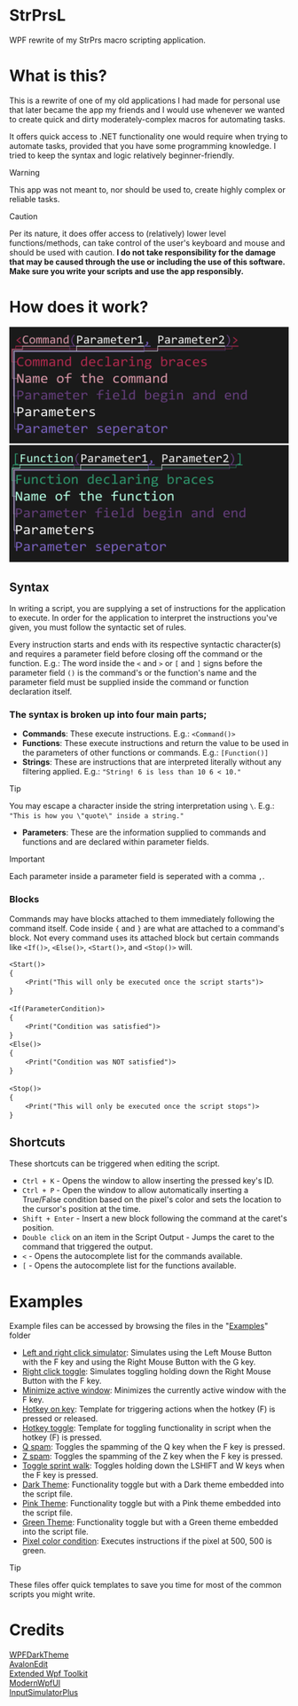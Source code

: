 # StrPrsL
WPF rewrite of my StrPrs macro scripting application.

# What is this?
This is a rewrite of one of my old applications I had made for personal use that later became the app my friends and I would use whenever we wanted to create quick and dirty moderately-complex macros for automating tasks.

It offers quick access to .NET functionality one would require when trying to automate tasks, provided that you have some programming knowledge.
I tried to keep the syntax and logic relatively beginner-friendly.
> [!WARNING]
> This app was not meant to, nor should be used to, create highly complex or reliable tasks.

> [!CAUTION]
> Per its nature, it does offer access to (relatively) lower level functions/methods, can take control of the user's keyboard and mouse and should be used with caution.
> **I do not take responsibility for the damage that may be caused through the use or including the use of this software. Make sure you write your scripts and use the app responsibly.**

# How does it work?
![Command graph](/StrPrsL/Page%20Assets/CommandGraph.png)
![Function graph](/StrPrsL/Page%20Assets/FunctionGraph.png)
## Syntax
In writing a script, you are supplying a set of instructions for the application to execute.
In order for the application to interpret the instructions you've given, you must follow the syntactic set of rules.

Every instruction starts and ends with its respective syntactic character(s) and requires a parameter field before closing off the command or the function.
E.g.: The word inside the `<` and `>` or `[` and `]` signs before the parameter field `()` is the command's or the function's name and the parameter field must be supplied inside the command or function declaration itself.
### The syntax is broken up into four main parts;
- **Commands**: These execute instructions. E.g.: `<Command()>`
- **Functions**: These execute instructions and return the value to be used in the parameters of other functions or commands. E.g.: `[Function()]`
- **Strings**: These are instructions that are interpreted literally without any filtering applied. E.g.: `"String! 6 is less than 10 6 < 10."`
> [!TIP]
> You may escape a character inside the string interpretation using `\`. E.g.: `"This is how you \"quote\" inside a string."`
- **Parameters**: These are the information supplied to commands and functions and are declared within parameter fields.
> [!IMPORTANT]
> Each parameter inside a parameter field is seperated with a comma `,`.
### Blocks
Commands may have blocks attached to them immediately following the command itself.
Code inside `{` and `}` are what are attached to a command's block. Not every command uses its attached block but certain commands like `<If()>`, `<Else()>`, `<Start()>`, and `<Stop()>` will.
```
<Start()>
{
	<Print("This will only be executed once the script starts")>
}

<If(ParameterCondition)>
{
	<Print("Condition was satisfied")>
}
<Else()>
{
	<Print("Condition was NOT satisfied")>
}

<Stop()>
{
	<Print("This will only be executed once the script stops")>
}
```

## Shortcuts
These shortcuts can be triggered when editing the script.<br/>
- `Ctrl + K` - Opens the window to allow inserting the pressed key's ID.
- `Ctrl + P` - Open the window to allow automatically inserting a True/False condition based on the pixel's color and sets the location to the cursor's position at the time.
- `Shift + Enter` - Insert a new block following the command at the caret's position.
- `Double click` on an item in the Script Output - Jumps the caret to the command that triggered the output.
- `<` - Opens the autocomplete list for the commands available.
- `[` - Opens the autocomplete list for the functions available.

# Examples
Example files can be accessed by browsing the files in the "[Examples](/Examples%20Scripts)" folder

- [Left and right click simulator](/StrPrsL/Examples%20Scripts/Left%20and%20right%20click%20simulator.str): Simulates using the Left Mouse Button with the F key and using the Right Mouse Button with the G key.
- [Right click toggle](/StrPrsL/Examples%20Scripts/Right%20click%20toggle.str): Simulates toggling holding down the Right Mouse Button with the F key.
- [Minimize active window](/StrPrsL/Examples%20Scripts/Minimize%20active%20window.str): Minimizes the currently active window with the F key.
- [Hotkey on key](/StrPrsL/Examples%20Scripts/Hotkey%20on%20key.str): Template for triggering actions when the hotkey (F) is pressed or released.
- [Hotkey toggle](/StrPrsL/Examples%20Scripts/Hotkey%20toggle.str): Template for toggling functionality in script when the hotkey (F) is pressed.
- [Q spam](/StrPrsL/Examples%20Scripts/Q%20spam.str): Toggles the spamming of the Q key when the F key is pressed.
- [Z spam](/StrPrsL/Examples%20Scripts/Z%20spam.str): Toggles the spamming of the Z key when the F key is pressed.
- [Toggle sprint walk](/StrPrsL/Examples%20Scripts/Toggle%20sprint%20walk.str): Toggles holding down the LSHIFT and W keys when the F key is pressed.
- [Dark Theme](/StrPrsL/Examples%20Scripts/Dark%20theme.str): Functionality toggle but with a Dark theme embedded into the script file.
- [Pink Theme](/StrPrsL/Examples%20Scripts/Pink%20theme.str): Functionality toggle but with a Pink theme embedded into the script file.
- [Green Theme](/StrPrsL/Examples%20Scripts/Green%20theme.str): Functionality toggle but with a Green theme embedded into the script file.
- [Pixel color condition](/StrPrsL/Examples%20Scripts/Pixel%20color%20condition.str): Executes instructions if the pixel at 500, 500 is green.
> [!TIP]
> These files offer quick templates to save you time for most of the common scripts you might write.

# Credits
[WPFDarkTheme](https://github.com/AngryCarrot789/WPFDarkTheme)<br/>
[AvalonEdit](http://avalonedit.net/)<br/>
[Extended Wpf Toolkit](https://github.com/xceedsoftware/wpftoolkit)<br/>
[ModernWpfUI](https://github.com/Kinnara/ModernWpf)<br/>
[InputSimulatorPlus](https://github.com/TChatzigiannakis/InputSimulatorPlus)